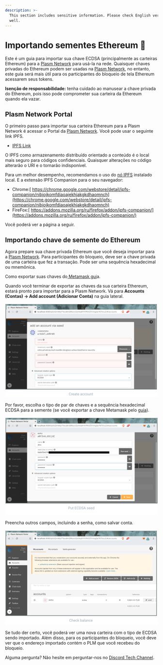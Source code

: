 ```yaml
---
description: >-
  This section includes sensitive information. Please check English version as
  well.
---
```


# Importando sementes Ethereum 🔐

Este é um guia para importar sua chave ECDSA \(principalmente as carteiras Ethereum\) para a [Plasm Network](https://www.plasmnet.io/) para usá-la na rede. Quaisquer chaves privadas do Ethereum podem ser usadas na [Plasm Network](https://www.plasmnet.io/), no entanto, este guia será mais útil para os participantes do bloqueio de tela Ethereum acessarem seus tokens.

**Isenção de responsabilidade:** tenha cuidado ao manusear a chave privada do Ethereum, pois isso pode comprometer sua carteira da Ethereum quando ela vazar.

## Plasm Network Portal

O primeiro passo para importar sua carteira Ethereum para a Plasm Network é acessar o Portal da [Plasm Network](https://www.plasmnet.io/). Você pode usar o seguinte link IPFS.

* ​[IPFS Link](https://ipfs.io/ipfs/QmZQBwe4DeW6aruayemGXA5ysexsqJVRzF6YHHeNPzKi7d)​

O IPFS como armazenamento distribuído orientado a conteúdo é o local mais seguro para códigos confidenciais. Quaisquer alterações no código alterarão o URI e o tornarão indisponível.

Para um melhor desempenho, recomendamos o uso do [nó IPFS](https://github.com/ipfs-shipyard/ipfs-desktop) instalado local. E a extensão IPFS Companion para o seu navegador:

* Chrome:[ https://chrome.google.com/webstore/detail/ipfs-companion/nibjojkomfdiaoajekhjakgkdhaomnch](https://chrome.google.com/webstore/detail/ipfs-companion/nibjojkomfdiaoajekhjakgkdhaomnch)​
* FireFox:[ https://addons.mozilla.org/ru/firefox/addon/ipfs-companion/](https://addons.mozilla.org/ru/firefox/addon/ipfs-companion/)​

Você poderá ver a página a seguir.

## **Importando chave de semente do Ethereum**

Agora prepare sua chave privada Ethereum que você deseja importar para a [Plasm Network](https://www.plasmnet.io/). Para participantes do bloqueio, deve ser a chave privada de uma carteira que fez a transação. Pode ser uma sequência hexadecimal ou mnemônica.

Como exportar suas chaves do[ Metamask gui](https://metamask.zendesk.com/hc/en-us/articles/360015289632-How-to-Export-an-Account-Private-Key)a.

Quando você terminar de exportar as chaves da sua carteira Ethereum, estará pronto para importar para a Plasm Network. Vá para **Accounts \(Contas\) -&gt; Add account \(Adicionar Conta\)** na guia lateral.

![](../.gitbook/assets/sukurnshotto-2020-05-31-173619png.png)

Por favor, escolha o tipo de par de chaves e a sequência hexadecimal ECDSA para a semente \(se você exportar a chave Metamask pelo [guia](https://metamask.zendesk.com/hc/en-us/articles/360015289632-How-to-Export-an-Account-Private-Key)\).

![](../.gitbook/assets/sukurnshotto-2020-05-31-173905png%20%282%29%20%281%29%20%282%29.png)

Preencha outros campos, incluindo a senha, como salvar conta.

![](../.gitbook/assets/sukurnshotto-2020-05-31-173938png.png)

Se tudo der certo, você poderá ver uma nova carteira com o tipo de ECDSA sendo importado. Além disso, para os participantes do bloqueio, você deve ver que o endereço importado contém o PLM que você recebeu do bloqueio.

Alguma pergunta? Não hesite em perguntar-nos no [Discord Tech Channel](https://discord.com/invite/Z3nC9U4).


